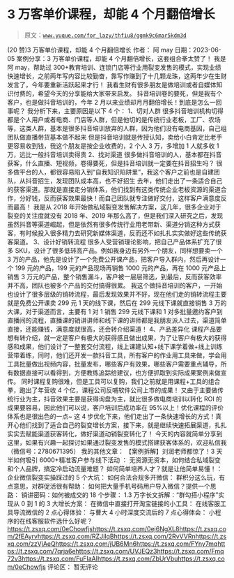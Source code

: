 # 3 万客单价课程，却能 4 个月翻倍增长

> 原文：[`www.yuque.com/for_lazy/thfiu8/ggmk9c6mar5kdm3d`](https://www.yuque.com/for_lazy/thfiu8/ggmk9c6mar5kdm3d)

<ne-h2 id="2848a5e3" data-lake-id="2848a5e3"><ne-heading-ext><ne-heading-anchor></ne-heading-anchor><ne-heading-fold></ne-heading-fold></ne-heading-ext><ne-heading-content><ne-text id="u81f79c5d">(20 赞)3 万客单价课程，却能 4 个月翻倍增长</ne-text></ne-heading-content></ne-h2> <ne-p id="u2ea60087" data-lake-id="u2ea60087"><ne-text id="ua91e28c9">作者： 阿 may</ne-text></ne-p> <ne-p id="u1ad2d415" data-lake-id="u1ad2d415"><ne-text id="u8b43a8ba">日期：2023-06-05</ne-text></ne-p> <ne-p id="u8d6e2323" data-lake-id="u8d6e2323"><ne-text id="u06eb7393">案例分享：3 万客单价课程，却能 4 个月翻倍增长，这套组合拳太赞了！</ne-text></ne-p> <ne-p id="u1d3097b5" data-lake-id="u1d3097b5"><ne-text id="u1a8336d8">我是阿 may，帮助过 300+教育培训、连锁门店等行业用裂变发售的模式，实现业绩快速增长，之前两年写内容比较勤奋，靠写作赚到了十几颗龙珠，这两年少在生财发言了，今年要重新活跃起来才行！</ne-text></ne-p> <ne-p id="u048577e6" data-lake-id="u048577e6"><ne-text id="u578dfabf">我看生财有很多朋友是做培训或者自媒体知识付费的，希望今天的分享能给大家带来启发。</ne-text></ne-p> <ne-p id="u6380bf53" data-lake-id="u6380bf53"><ne-text id="u2af3f5c5">抖音培训卷的要死，但是我有个客户，也是做抖音培训的，今年 2 月以来业绩却月月翻倍增长！到底是怎么一回事呢？</ne-text></ne-p> <ne-p id="u2d1bbfc4" data-lake-id="u2d1bbfc4"><ne-text id="u4ffce589">我分析下来，主要原因是以下 4 个：</ne-text></ne-p> <ne-p id="ue79c4491" data-lake-id="ue79c4491"><ne-text id="u004261a9">1、切对人群</ne-text></ne-p> <ne-p id="uf5bdcdf2" data-lake-id="uf5bdcdf2"><ne-text id="u9a97dbbc">很多抖音培训机构切得都是个人用户或者电商、门店等人群，但是他切的是传统行业老板，工厂、农场等，这类人群，基本是很多抖音培训放弃的人群，因为他们没有电商基因，自己组团队做直播带货基本做不起来</ne-text></ne-p> <ne-p id="u8e16ffb8" data-lake-id="u8e16ffb8"><ne-text id="u60c85c42">但是抖音培训就是传授认知，卖给小白肯定比老手更容易收到钱，我这个朋友是按企业收费的，2 个人 3 万，多增加 1 人就多收 1 万，远比一般抖音培训卖得贵</ne-text></ne-p> <ne-p id="uda3b5c67" data-lake-id="uda3b5c67"><ne-text id="u608b295f">2、找对渠道</ne-text></ne-p> <ne-p id="u341710b9" data-lake-id="u341710b9"><ne-text id="u4e707d1b">很多做抖音培训的人，基本都在抖音获客，什么直播、短视频，卷得要死，但是抖音培训就一定要在抖音招生吗？</ne-text> <ne-text id="u38eb1bdb">很多做平台的人，都很容易陷入到“自我知识陷阱里”，我这个客户之前也是自建团队，从抖音招生，发现团队成本高，也不好招生</ne-text></ne-p> <ne-p id="u88e69d50" data-lake-id="u88e69d50"><ne-text id="uad69b16d">去年，他们走出了一条适合自己的获客渠道。那就是直接走分销体系，他们找到有这类传统企业老板资源的渠道合作，分好钱，反而获客效果最快！而自己团队就专注做好交付，这样客户满意度反而最高！</ne-text></ne-p> <ne-p id="u1d4b7eab" data-lake-id="u1d4b7eab"><ne-text id="u9e414cb8">我是从 2018 年开始做私域裂变发售解决方案，这几年，很多企业对于裂变的关注度就没有 2018 年、2019 年那么高了，但是我们深入研究之后，发现虽然抖音等渠道崛起，但是依然有很多传统行业用老带新、渠道分销这种方式获客，有时候投入很多精力去研究新媒体渠道，反而还不如扎扎实实做好这些传统获客渠道。</ne-text></ne-p> <ne-p id="uf88b0085" data-lake-id="uf88b0085"><ne-text id="ueea4ab1b">3、设计好销转流程</ne-text></ne-p> <ne-p id="u8378a268" data-lake-id="u8378a268"><ne-text id="ua04149bb">很多人受营销理论影响，把自己产品体系扩充了很多 SKU，设计了很多低转高产品。例如我身边有另外一个朋友，同样想要卖一个 3 万的产品，他先是设计了一个免费公开课产品，把客户导入群内，然后再设计一个 199 元的产品，199 元的产品现场再销售 1000 元的产品，再在 1000 元产品上销售 3 万元的产品，整个销售漏斗，客户被一层层筛选，到最后，反而获客效率并不高，团队也被多个产品的交付搞得很累。</ne-text></ne-p> <ne-p id="u5fc4b989" data-lake-id="u5fc4b989"><ne-text id="u3e425f01">我这个做抖音培训的客户，一开始也设计了很多层级的销转流程，最后发现效果并不好，现在他们走的销转流程主要就是免费公开课卖 299 元 1 天的线下课，然后在 299 元线下课就直接销售 3 万的大课，对于渠道而言，主要有 1 对 1 销售 299 元线下课和 1 对多批量邀约客户到直播间的流程，直播课的销讲讲师和线下课的讲师都是我朋友派人过去，渠道简单直接，还能赚钱，满意度就很高，还会转介绍渠道！</ne-text></ne-p> <ne-p id="u525bda06" data-lake-id="u525bda06"><ne-text id="ued5a94c2">4、产品差异化</ne-text></ne-p> <ne-p id="u7dbca344" data-lake-id="u7dbca344"><ne-text id="uafdd043a">课程产品要想有转介绍，就一定是客户有极大的获得感且做出成果，为了让客户有极大的获得感和成果，他们设计了一整套交付流程，线上课建认知+线下课学着做+线上训练营带着练，同时，他们还开发一款抖音工具，所有客户的作业用工具来做，学会用工具批量做出视频内容，批量发布，哪些客户有效果，哪些客户需要重点辅导，所有数据直接可以看得到，方便教练追踪给建议，也方便抓取到实际成果案例来做宣传。</ne-text></ne-p> <ne-p id="u128da6c5" data-lake-id="u128da6c5"><ne-text id="u1f4898fb">同时课程复购很难，但是工具可以复购，我们之前就是用课程+工具的组合拳，跑出了年营收 4 个亿，课程公司反哺软件公司上市的成果！</ne-text></ne-p> <ne-p id="u4d547dcf" data-lake-id="u4d547dcf"><ne-text id="u21e98b8f">又由于主要做传统行业为主，抖音效果主要是获得询盘为主，就比很多做电商培训以转化 ROI 的成果要容易，因此他们可以说，客户培训后成功率在 95%以上！优化课程的评价体系也是很出色的一点~</ne-text></ne-p> <ne-p id="u6023ac94" data-lake-id="u6023ac94"><ne-text id="uf8623f56">这 4 步优化下来，他们走出了一条快速增长的方式！真开心他们找到了适合自己的裂变增长方案，接下来，就是继续快速拓展渠道，扎扎实实去赋能渠道获客转化，做好渠道动销裂变转化了！</ne-text></ne-p> <ne-p id="u40ef79bc" data-lake-id="u40ef79bc"><ne-text id="u84f459ce">今天的内容就简单分享到这里，如果有兴趣一起探讨如果通过裂变发售的模式搭建获客体系的，欢迎私信我（微信号：2780671395）</ne-text></ne-p> <ne-p id="u5aa74c95" data-lake-id="u5aa74c95"><ne-text id="u4d31d9ca">我的其他文章：</ne-text> <ne-text id="u235110cf">【案例拆解】刘润老师都惊了！3 天半如何吸引 6000+精准客户参与线下活动</ne-text> <ne-text id="u8952ce2b">：</ne-text> <ne-text id="u64d56224">无资源无资本，如何结合私域裂变和个人品牌，搞定冷启动流量难题？</ne-text> <ne-text id="u66403f97">如何简单培养人才？就是让他简单易懂！：</ne-text> <ne-text id="u3b8f6af0">企业微信裂变实操踩过的 5 个大坑：</ne-text> <ne-text id="u607828d4">如何合法合规多开微信：</ne-text> <ne-text id="udf10d892">群积分这么玩，有点意思，对群促活很有帮助：</ne-text> <ne-text id="uac830091">如何把大量手机号码用户导入微信？提供一个思路：</ne-text> <ne-text id="u14cdb8e0">销讲密码：如何被成交的 18 个步骤：</ne-text> <ne-text id="u1a467ec7">1.3 万字长文拆解：“群勾搭小程序”实现从 0 到 1 的 3 大增长方案：</ne-text> <ne-text id="u9f9436cb">在微信中直接打开淘宝链接的小工具：</ne-text> <ne-text id="u710fbf62">在线客服工具导流微信的 2 点心得体验：</ne-text> <ne-text id="u8e121285">与曹大 4 小时深度交流后的 7 点心得体会：</ne-text> <ne-text id="u1da20a29">小程序的在线客服软件选什么好呢？</ne-text> [<ne-text id="u2928ec9b">https://t.zsxq.com/0eChowfjs</ne-text>](https://t.zsxq.com/0eChowfjs)[<ne-text id="u793f8fb6">https://t.zsxq.com/0ej6NgXL8</ne-text>](https://t.zsxq.com/0ej6NgXL8)[<ne-text id="ueae20477">https://t.zsxq.com/2fEAyrv</ne-text>](https://t.zsxq.com/2fEAyrv)[<ne-text id="uafceb292">https://t.zsxq.com/RZJiIqB</ne-text>](https://t.zsxq.com/RZJiIqB)[<ne-text id="u779b7d43">https://t.zsxq.com/2RvVVRn</ne-text>](https://t.zsxq.com/2RvVVRn)[<ne-text id="u5dc6cf66">https://t.zsxq.com/zzVjAeQ</ne-text>](https://t.zsxq.com/zzVjAeQ)[<ne-text id="u6ea235bf">https://t.zsxq.com/jUB6Mn6</ne-text>](https://t.zsxq.com/jUB6Mn6)[<ne-text id="u5ec98d6b">https://t.zsxq.com/FYny7mq</ne-text>](https://t.zsxq.com/FYny7mq)[<ne-text id="uc5060c5e">https://t.zsxq.com/7qrja6e</ne-text>](https://t.zsxq.com/7qrja6e)[<ne-text id="ud1a06366">https://t.zsxq.com/UVJEQz3</ne-text>](https://t.zsxq.com/UVJEQz3)[<ne-text id="u29f1fbb9">https://t.zsxq.com/Fmq72v3</ne-text>](https://t.zsxq.com/Fmq72v3)[<ne-text id="u755d776c">https://t.zsxq.com/FuFIaAI</ne-text>](https://t.zsxq.com/FuFIaAI)[<ne-text id="u79be0e50">https://t.zsxq.com/ZbUrVbu</ne-text>](https://t.zsxq.com/ZbUrVbu)[<ne-text id="u98af1dc7">https://t.zsxq.com/0eChowfjs</ne-text>](https://t.zsxq.com/0eChowfjs)</ne-p> <ne-hole id="u2a69961c" data-lake-id="u2a69961c"><ne-card data-card-name="hr" data-card-type="block" id="qe4Wz" data-event-boundary="card"><ne-p id="ucde35934" data-lake-id="ucde35934"><ne-text id="u3e777c97">评论区：</ne-text></ne-p> <ne-p id="uc4b7cf1d" data-lake-id="uc4b7cf1d"><ne-text id="u90345998">暂无评论</ne-text></ne-p></ne-card></ne-hole>